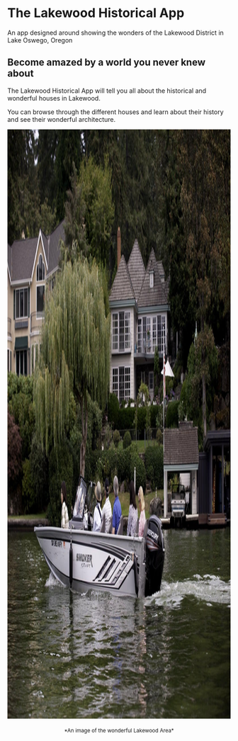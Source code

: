 # The Lakewood Historical App

An app designed around showing the wonders of the Lakewood District in Lake Oswego, Oregon

## Become amazed by a world you never knew about

The Lakewood Historical App will tell you all about the historical and wonderful houses in Lakewood.

You can browse through the different houses and learn about their history and see their wonderful architecture.

<p align="center">
<img src="assets/randombg.jpeg" width="2000" height="1331" alt="*A wonderful image of Lakewood*">

<p align="center">
<small>*An image of the wonderful Lakewood Area*</small>
</p>
